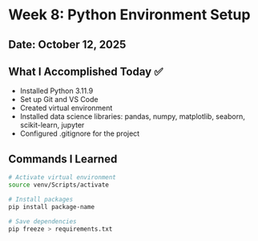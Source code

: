 # Week 8: Python Environment Setup

## Date: October 12, 2025

## What I Accomplished Today ✅
- Installed Python 3.11.9
- Set up Git and VS Code
- Created virtual environment
- Installed data science libraries: pandas, numpy, matplotlib, seaborn, scikit-learn, jupyter
- Configured .gitignore for the project

## Commands I Learned
```bash
# Activate virtual environment
source venv/Scripts/activate

# Install packages
pip install package-name

# Save dependencies
pip freeze > requirements.txt